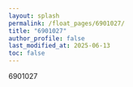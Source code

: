 ```yaml
---
layout: splash
permalink: /float_pages/6901027/
title: "6901027"
author_profile: false
last_modified_at: 2025-06-13
toc: false
---
```

 
6901027
